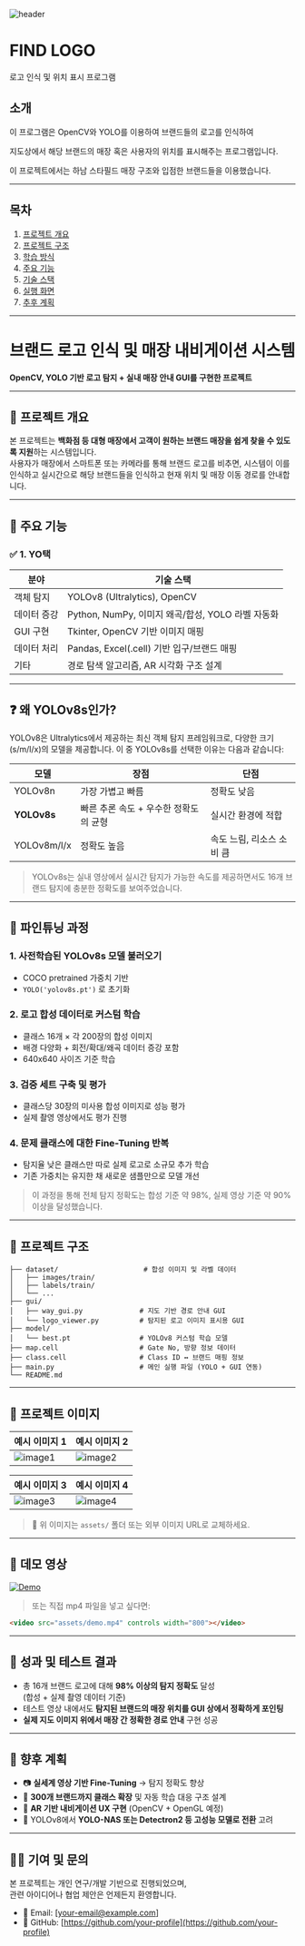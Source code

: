 ![header](https://capsule-render.vercel.app/api?type=waving&color=6DD5FA&text=%20Computer%20Vision%20Term%20Project&height=200&fontSize=40&fontColor=ffffff)
# FIND LOGO
로고 인식 및 위치 표시 프로그램

## 소개
이 프로그램은 OpenCV와 YOLO를 이용하여 브랜드들의 로고를 인식하여 <br>

지도상에서 해당 브랜드의 매장 혹은 사용자의 위치를 표시해주는 프로그램입니다. <br>

이 프로젝트에서는 하남 스타필드 매장 구조와 입점한 브랜드들을 이용했습니다.<br>

---
## 목차 
1. [프로젝트 개요](#-프로젝트-개요)
2. [프로젝트 구조](#프로젝트-구조)     
3. [학습 방식](#페이지-구성)
4. [주요 기능](#-주요-기능)   
5. [기술 스택](#-기술-스택)   
6. [실행 화면](#실행-화면)      
7. [추후 계획](#참조)    

---
# 브랜드 로고 인식 및 매장 내비게이션 시스템

**OpenCV, YOLO 기반 로고 탐지 + 실내 매장 안내 GUI를 구현한 프로젝트**

---

## 📌 프로젝트 개요

본 프로젝트는 **백화점 등 대형 매장에서 고객이 원하는 브랜드 매장을 쉽게 찾을 수 있도록 지원**하는 시스템입니다. <br>
사용자가 매장에서 스마트폰 또는 카메라를 통해 브랜드 로고를 비추면, 시스템이 이를 인식하고 실시간으로 해당 브랜드들을 인식하고 현재 위치 및 매장 이동 경로를 안내합니다.

---

## 🧩 주요 기능

### ✅ 1. YO택

| 분야 | 기술 스택 |
|------|-----------|
| 객체 탐지 | YOLOv8 (Ultralytics), OpenCV |
| 데이터 증강 | Python, NumPy, 이미지 왜곡/합성, YOLO 라벨 자동화 |
| GUI 구현 | Tkinter, OpenCV 기반 이미지 매핑 |
| 데이터 처리 | Pandas, Excel(.cell) 기반 입구/브랜드 매핑 |
| 기타 | 경로 탐색 알고리즘, AR 시각화 구조 설계 |

---
## ❓ 왜 YOLOv8s인가?

YOLOv8은 Ultralytics에서 제공하는 최신 객체 탐지 프레임워크로, 다양한 크기(s/m/l/x)의 모델을 제공합니다. 이 중 YOLOv8s를 선택한 이유는 다음과 같습니다:

| 모델 | 장점 | 단점 |
|------|------|------|
| YOLOv8n | 가장 가볍고 빠름 | 정확도 낮음 |
| **YOLOv8s** | 빠른 추론 속도 + 우수한 정확도의 균형 | 실시간 환경에 적합 |
| YOLOv8m/l/x | 정확도 높음 | 속도 느림, 리소스 소비 큼 |

> YOLOv8s는 실내 영상에서 실시간 탐지가 가능한 속도를 제공하면서도 16개 브랜드 탐지에 충분한 정확도를 보여주었습니다.

---

## 🔧 파인튜닝 과정

### 1. 사전학습된 YOLOv8s 모델 불러오기
- COCO pretrained 가중치 기반
- `YOLO('yolov8s.pt')` 로 초기화

### 2. 로고 합성 데이터로 커스텀 학습
- 클래스 16개 × 각 200장의 합성 이미지
- 배경 다양화 + 회전/확대/왜곡 데이터 증강 포함
- 640x640 사이즈 기준 학습

### 3. 검증 세트 구축 및 평가
- 클래스당 30장의 미사용 합성 이미지로 성능 평가
- 실제 촬영 영상에서도 평가 진행

### 4. 문제 클래스에 대한 Fine-Tuning 반복
- 탐지율 낮은 클래스만 따로 실제 로고로 소규모 추가 학습
- 기존 가중치는 유지한 채 새로운 샘플만으로 모델 개선

> 이 과정을 통해 전체 탐지 정확도는 합성 기준 약 98%, 실제 영상 기준 약 90% 이상을 달성했습니다.
---

## 📂 프로젝트 구조

```plaintext
├── dataset/                     # 합성 이미지 및 라벨 데이터
│   ├── images/train/
│   ├── labels/train/
│   └── ...
├── gui/
│   ├── way_gui.py              # 지도 기반 경로 안내 GUI
│   └── logo_viewer.py          # 탐지된 로고 이미지 표시용 GUI
├── model/
│   └── best.pt                 # YOLOv8 커스텀 학습 모델
├── map.cell                    # Gate No, 방향 정보 데이터
├── class.cell                  # Class ID ↔ 브랜드 매핑 정보
├── main.py                     # 메인 실행 파일 (YOLO + GUI 연동)
└── README.md
```

---

## 📸 프로젝트 이미지

| 예시 이미지 1 | 예시 이미지 2 |
|---------------|----------------|
| ![image1](assets/image1.png) | ![image2](assets/image2.png) |

| 예시 이미지 3 | 예시 이미지 4 |
|---------------|----------------|
| ![image3](assets/image3.png) | ![image4](assets/image4.png) |

> 📂 위 이미지는 `assets/` 폴더 또는 외부 이미지 URL로 교체하세요.

---

## 🎥 데모 영상

[![Demo](https://img.youtube.com/vi/영상ID/0.jpg)](https://www.youtube.com/watch?v=영상ID)

> 또는 직접 mp4 파일을 넣고 싶다면:

```html
<video src="assets/demo.mp4" controls width="800"></video>
```
---

## 🧪 성과 및 테스트 결과

- 총 16개 브랜드 로고에 대해 **98% 이상의 탐지 정확도** 달성  
  (합성 + 실제 촬영 데이터 기준)
- 테스트 영상 내에서도 **탐지된 브랜드의 매장 위치를 GUI 상에서 정확하게 포인팅**
- **실제 지도 이미지 위에서 매장 간 정확한 경로 안내** 구현 성공

---

## 🚀 향후 계획

- 📷 **실세계 영상 기반 Fine-Tuning** → 탐지 정확도 향상
- 🏬 **300개 브랜드까지 클래스 확장** 및 자동 학습 대응 구조 설계
- 📱 **AR 기반 내비게이션 UX 구현** (OpenCV + OpenGL 예정)
- 🧠 YOLOv8에서 **YOLO-NAS 또는 Detectron2 등 고성능 모델로 전환** 고려

---

## 🙋‍♂️ 기여 및 문의

본 프로젝트는 개인 연구/개발 기반으로 진행되었으며,  
관련 아이디어나 협업 제안은 언제든지 환영합니다.

- 📧 Email: [your-email@example.com]  
- 📍 GitHub: [https://github.com/your-profile](https://github.com/your-profile)

